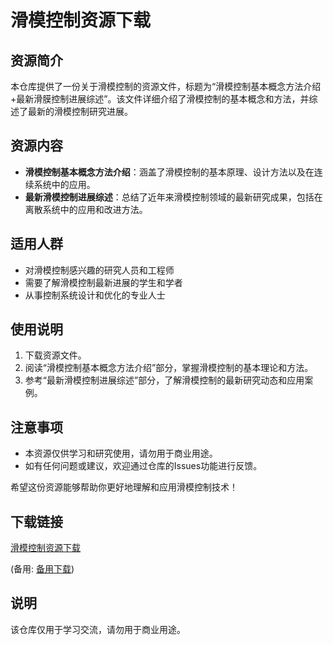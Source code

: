 # 滑模控制资源下载

## 资源简介

本仓库提供了一份关于滑模控制的资源文件，标题为“滑模控制基本概念方法介绍+最新滑膜控制进展综述”。该文件详细介绍了滑模控制的基本概念和方法，并综述了最新的滑模控制研究进展。

## 资源内容

- **滑模控制基本概念方法介绍**：涵盖了滑模控制的基本原理、设计方法以及在连续系统中的应用。
- **最新滑模控制进展综述**：总结了近年来滑模控制领域的最新研究成果，包括在离散系统中的应用和改进方法。

## 适用人群

- 对滑模控制感兴趣的研究人员和工程师
- 需要了解滑模控制最新进展的学生和学者
- 从事控制系统设计和优化的专业人士

## 使用说明

1. 下载资源文件。
2. 阅读“滑模控制基本概念方法介绍”部分，掌握滑模控制的基本理论和方法。
3. 参考“最新滑模控制进展综述”部分，了解滑模控制的最新研究动态和应用案例。

## 注意事项

- 本资源仅供学习和研究使用，请勿用于商业用途。
- 如有任何问题或建议，欢迎通过仓库的Issues功能进行反馈。

希望这份资源能够帮助你更好地理解和应用滑模控制技术！

## 下载链接
[滑模控制资源下载](https://pan.quark.cn/s/cffd1dcfc7de) 

(备用: [备用下载](https://pan.baidu.com/s/1LJbv5214oURUYvWk8CqURg?pwd=1234))

## 说明

该仓库仅用于学习交流，请勿用于商业用途。
